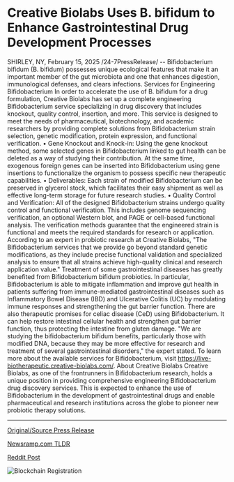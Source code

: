 # Creative Biolabs Uses B. bifidum to Enhance Gastrointestinal Drug Development Processes

SHIRLEY, NY, February 15, 2025 /24-7PressRelease/ -- Bifidobacterium bifidum (B. bifidum) possesses unique ecological features that make it an important member of the gut microbiota and one that enhances digestion, immunological defenses, and clears infections.  Services for Engineering Bifidobacterium In order to accelerate the use of B. bifidum for a drug formulation, Creative Biolabs has set up a complete engineering Bifidobacterium service specializing in drug discovery that includes knockout, quality control, insertion, and more. This service is designed to meet the needs of pharmaceutical, biotechnology, and academic researchers by providing complete solutions from Bifidobacterium strain selection, genetic modification, protein expression, and functional verification.  • Gene Knockout and Knock-in: Using the gene knockout method, some selected genes in Bifidobacterium linked to gut health can be deleted as a way of studying their contribution. At the same time, exogenous foreign genes can be inserted into Bifidobacterium using gene insertions to functionalize the organism to possess specific new therapeutic capabilities.   • Deliverables: Each strain of modified Bifidobacterium can be preserved in glycerol stock, which facilitates their easy shipment as well as effective long-term storage for future research studies.  • Quality Control and Verification: All of the designed Bifidobacterium strains undergo quality control and functional verification. This includes genome sequencing verification, an optional Western blot, and PAGE or cell-based functional analysis. The verification methods guarantee that the engineered strain is functional and meets the required standards for research or application.  According to an expert in probiotic research at Creative Biolabs, "The Bifidobacterium services that we provide go beyond standard genetic modifications, as they include precise functional validation and specialized analysis to ensure that all strains achieve high-quality clinical and research application value."  Treatment of some gastrointestinal diseases has greatly benefited from Bifidobacterium bifidum probiotics. In particular, Bifidobacterium is able to mitigate inflammation and improve gut health in patients suffering from immune-mediated gastrointestinal diseases such as Inflammatory Bowel Disease (IBD) and Ulcerative Colitis (UC) by modulating immune responses and strengthening the gut barrier function. There are also therapeutic promises for celiac disease (CeD) using Bifidobacterium. It can help restore intestinal cellular health and strengthen gut barrier function, thus protecting the intestine from gluten damage.  "We are studying the bifidobacterium bifidum benefits, particularly those with modified DNA, because they may be more effective for research and treatment of several gastrointestinal disorders," the expert stated.  To learn more about the available services for Bifidobacterium, visit https://live-biotherapeutic.creative-biolabs.com/.  About Creative Biolabs Creative Biolabs, as one of the frontrunners in Bifidobacterium research, holds a unique position in providing comprehensive engineering Bifidobacterium drug discovery services. This is expected to enhance the use of Bifidobacterium in the development of gastrointestinal drugs and enable pharmaceutical and research institutions across the globe to pioneer new probiotic therapy solutions. 

---

[Original/Source Press Release](https://www.24-7pressrelease.com/press-release/519723/creative-biolabs-uses-b-bifidum-to-enhance-gastrointestinal-drug-development-processes)
                    

[Newsramp.com TLDR](https://newsramp.com/curated-news/creative-biolabs-provides-engineering-services-for-bifidobacterium-bifidum-to-enhance-drug-discovery/1371d97b2c5e043ef58745bebcedea8b) 

 



[Reddit Post](https://www.reddit.com/r/newsramp/comments/1itdz4l/creative_biolabs_provides_engineering_services/) 



![Blockchain Registration](https://cdn.newsramp.app/24-7PressRelease/qrcode/252/19/limenAik.webp)